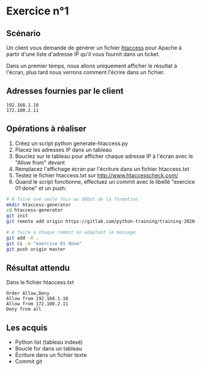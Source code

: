 # Exercice n°1

## Scénario

Un client vous demande de générer un fichier [htaccess](http://httpd.apache.org/docs/current/howto/htaccess.html) pour Apache à partir d'une liste d'adresse IP qu'il vous fournit dans un ticket. 

Dans un premier temps, nous allons uniquement afficher le résultat à l'écran, plus tard nous verrons comment l'écrire dans un fichier.

## Adresses fournies par le client

```
192.168.1.10
172.100.2.11
```

## Opérations à réaliser

1. Créez un script python generate-htaccess.py
2. Placez les adresses IP dans un tableau
3. Bouclez sur le tableau pour afficher chaque adresse IP à l'écran avec le "Allow from" devant
4. Remplacez l'affichage écran par l'écriture dans un fichier htaccess.txt
5. Testez le fichier htaccess.txt sur http://www.htaccesscheck.com/
6. Quand le script fonctionne, effectuez un commit avec le libellé "exercice 01 done" et un push:

```bash
# A faire une seule fois au début de la formation
mkdir htaccess-generator
cd htaccess-generator
git init
git remote add origin https://gitlab.com/python-training/training-2020-10-19/users/<USERNAME>

# A faire à chaque commit en adaptant le message
git add -A .
git ci -m "exercice 01 done"
git push origin master
```

## Résultat attendu

Dans le fichier htaccess.txt

```
Order Allow,Deny
Allow from 192.168.1.10
Allow from 172.100.2.11
Deny from all
```

## Les acquis

- Python list (tableau indexé)
- Boucle for dans un tableau
- Écriture dans un fichier texte
- Commit git
